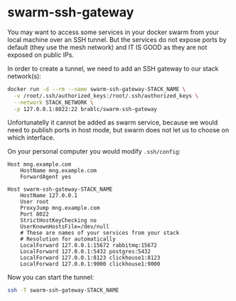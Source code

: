 # swarm-ssh-gateway

You may want to access some services in your docker swarm from your local machine over an SSH tunnel. But the services do not expose ports by default (they use the mesh network) and IT IS GOOD as they are not exposed on public IPs.

In order to create a tunnel, we need to add an SSH gateway to our stack network(s):

```sh
docker run -d --rm --name swarm-ssh-gateway-STACK_NAME \
  -v /root/.ssh/authorized_keys:/root/.ssh/authorized_keys \
  --network STACK_NETWORK \
  -p 127.0.0.1:8022:22 brablc/swarm-ssh-gateway
```

Unfortunatelly it cannot be added as swarm service, because we would need to publish ports in host mode, but swarm does not let us to choose on which interface.

On your personal computer you would modify `.ssh/config`:

```
Host mng.example.com
    HostName mng.example.com
    ForwardAgent yes

Host swarm-ssh-gateway-STACK_NAME
    HostName 127.0.0.1
    User root
    ProxyJump mng.example.com
    Port 8022
    StrictHostKeyChecking no
    UserKnownHostsFile=/dev/null
    # These are names of your services from your stack
    # Resolution for automatically
    LocalForward 127.0.0.1:15672 rabbitmq:15672
    LocalForward 127.0.0.1:5432 postgres:5432
    LocalForward 127.0.0.1:8123 clickhouse1:8123
    LocalForward 127.0.0.1:9000 clickhouse1:9000
```

Now you can start the tunnel:

```sh
ssh -T swarm-ssh-gateway-STACK_NAME
```
